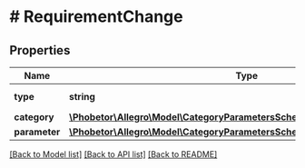 # # RequirementChange

## Properties

Name | Type | Description | Notes
------------ | ------------- | ------------- | -------------
**type** | **string** |  | [optional] [default to 'REQUIREMENT_CHANGE']
**category** | [**\Phobetor\Allegro\Model\CategoryParametersScheduledBaseChangeCategory**](CategoryParametersScheduledBaseChangeCategory.md) |  |
**parameter** | [**\Phobetor\Allegro\Model\CategoryParametersScheduledBaseChangeParameter**](CategoryParametersScheduledBaseChangeParameter.md) |  |

[[Back to Model list]](../../README.md#models) [[Back to API list]](../../README.md#endpoints) [[Back to README]](../../README.md)
